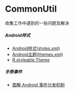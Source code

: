 # CommonUtil
收集工作中遇到的一些问题及解决

##### Android样式
- [Android样式(styles.xml)](https://android.googlesource.com/platform/frameworks/base/+/refs/heads/master/core/res/res/values/styles.xml)
- [Android主题(themes.xml)](https://android.googlesource.com/platform/frameworks/base/+/refs/heads/master/core/res/res/values/themes.xml)
- [R.styleable.Theme](https://developer.android.com/reference/android/R.styleable.html#Theme)

##### 手势事件
- [图解 Android 事件分发机制](http://www.jianshu.com/p/e99b5e8bd67b#)

